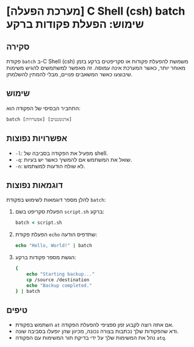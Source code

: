 # [מערכת הפעלה] C Shell (csh) batch שימוש: הפעלת פקודות ברקע

## סקירה
פקודת `batch` ב-C Shell (csh) משמשת להפעלת פקודות או סקריפטים ברקע בזמן מאוחר יותר, כאשר המערכת אינה עמוסה. זה מאפשר למשתמשים להגיש משימות שיבוצעו כאשר המשאבים פנויים, מבלי להמתין להשלמתן.

## שימוש
התחביר הבסיסי של הפקודה הוא:

```
batch [אפשרויות] [ארגומנטים]
```

## אפשרויות נפוצות
- `-l`: מפעיל את הפקודה בסביבה של shell.
- `-q`: שואל את המשתמש אם להמשיך כאשר יש בעיות.
- `-n`: לא שולח הודעות למשתמש.

## דוגמאות נפוצות
להלן מספר דוגמאות לשימוש בפקודת `batch`:

1. הפעלת סקריפט בשם `script.sh` ברקע:
   ```csh
   batch < script.sh
   ```

2. הפעלת פקודת `echo` שתדפיס הודעה:
   ```csh
   echo "Hello, World!" | batch
   ```

3. הגשת מספר פקודות ברקע:
   ```csh
   {
       echo "Starting backup..."
       cp /source /destination
       echo "Backup completed."
   } | batch
   ```

## טיפים
- השתמש בפקודת `at` אם אתה רוצה לקבוע זמן ספציפי להפעלת הפקודה.
- ודא שהפקודות שלך נכתבות בצורה נכונה, מכיוון שהן יופעלו בסביבה שונה.
- נהל את המשימות שלך על ידי בדיקת תור המשימות עם הפקודה `atq`.